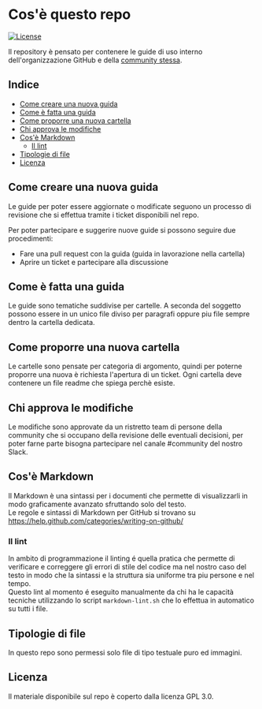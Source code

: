 # Cos'è questo repo

[![License](https://img.shields.io/badge/License-GPL%20v3-blue.svg)](http://www.gnu.org/licenses/gpl-3.0)    

Il repository è pensato per contenere le guide di uso interno dell'organizzazione GitHub e della [community stessa](https://github.com/WP-Italia-Community/how-to/blob/master/referenti-team-italiani.md).  

## Indice

*   [Come creare una nuova guida](#come-creare-una-nuova-guida)
*   [Come è fatta una guida](#come-è-fatta-una-guida)
*   [Come proporre una nuova cartella](#come-proporre-una-nuova-cartella)
*   [Chi approva le modifiche](#chi-approva-le-modifiche)
*   [Cos'è Markdown](#cosè-markdown)
    *   [Il lint](#il-lint)
*   [Tipologie di file](#tipologie-di-file)
*   [Licenza](#licenza)

## Come creare una nuova guida

Le guide per poter essere aggiornate o modificate seguono un processo di revisione che si effettua tramite i ticket disponibili nel repo.

Per poter partecipare e suggerire nuove guide si possono seguire due procedimenti:

*   Fare una pull request con la guida (guida in lavorazione nella cartella)
*   Aprire un ticket e partecipare alla discussione

## Come è fatta una guida

Le guide sono tematiche suddivise per cartelle. A seconda del soggetto possono essere in un unico file diviso per paragrafi oppure piu file sempre dentro la cartella dedicata.

## Come proporre una nuova cartella

Le cartelle sono pensate per categoria di argomento, quindi per poterne proporre una nuova è richiesta l'apertura di un ticket. Ogni cartella deve contenere un file readme che spiega perchè esiste.

## Chi approva le modifiche

Le modifiche sono approvate da un ristretto team di persone della community che si occupano della revisione delle eventuali decisioni, per poter farne parte bisogna partecipare nel canale #community del nostro Slack.

## Cos'è Markdown

Il Markdown è una sintassi per i documenti che permette di visualizzarli in modo graficamente avanzato sfruttando solo del testo.  
Le regole e sintassi di Markdown per GitHub si trovano su <https://help.github.com/categories/writing-on-github/>

### Il lint

In ambito di programmazione il linting é quella pratica che permette di verificare e correggere gli errori di stile del codice ma nel nostro caso del testo in modo che la sintassi e la struttura sia uniforme tra piu persone e nel tempo.  
Questo lint al momento é eseguito manualmente da chi ha le capacità tecniche utilizzando lo script `markdown-lint.sh` che lo effettua in automatico su tutti i file.

## Tipologie di file

In questo repo sono permessi solo file di tipo testuale puro ed immagini. 

## Licenza

Il materiale disponibile sul repo è coperto dalla licenza GPL 3.0.
